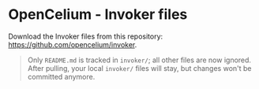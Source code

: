 OpenCelium - Invoker files
==================================================================

Download the Invoker files from this repository: https://github.com/opencelium/invoker.

> Only `README.md` is tracked in `invoker/`; all other files are now ignored. After pulling, your local `invoker/` files will stay, but changes won't be committed anymore.
